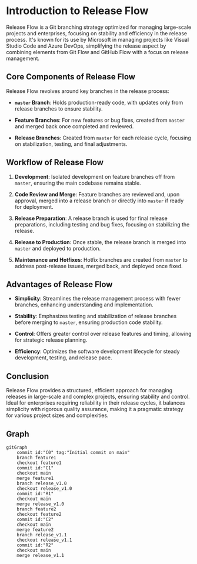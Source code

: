 # Introduction to Release Flow

Release Flow is a Git branching strategy optimized for managing large-scale projects and enterprises, focusing on stability and efficiency in the release process. It's known for its use by Microsoft in managing projects like Visual Studio Code and Azure DevOps, simplifying the release aspect by combining elements from Git Flow and GitHub Flow with a focus on release management.

## Core Components of Release Flow

Release Flow revolves around key branches in the release process:

- **`master` Branch**: Holds production-ready code, with updates only from release branches to ensure stability.

- **Feature Branches**: For new features or bug fixes, created from `master` and merged back once completed and reviewed.

- **Release Branches**: Created from `master` for each release cycle, focusing on stabilization, testing, and final adjustments.

## Workflow of Release Flow

1. **Development**: Isolated development on feature branches off from `master`, ensuring the main codebase remains stable.

2. **Code Review and Merge**: Feature branches are reviewed and, upon approval, merged into a release branch or directly into `master` if ready for deployment.

3. **Release Preparation**: A release branch is used for final release preparations, including testing and bug fixes, focusing on stabilizing the release.

4. **Release to Production**: Once stable, the release branch is merged into `master` and deployed to production.

5. **Maintenance and Hotfixes**: Hotfix branches are created from `master` to address post-release issues, merged back, and deployed once fixed.

## Advantages of Release Flow

- **Simplicity**: Streamlines the release management process with fewer branches, enhancing understanding and implementation.

- **Stability**: Emphasizes testing and stabilization of release branches before merging to `master`, ensuring production code stability.

- **Control**: Offers greater control over release features and timing, allowing for strategic release planning.

- **Efficiency**: Optimizes the software development lifecycle for steady development, testing, and release pace.

## Conclusion

Release Flow provides a structured, efficient approach for managing releases in large-scale and complex projects, ensuring stability and control. Ideal for enterprises requiring reliability in their release cycles, it balances simplicity with rigorous quality assurance, making it a pragmatic strategy for various project sizes and complexities.


## Graph

```mermaid
gitGraph
    commit id:"C0" tag:"Initial commit on main"
    branch feature1
    checkout feature1
    commit id:"C1"
    checkout main
    merge feature1
    branch release_v1.0
    checkout release_v1.0
    commit id:"R1"
    checkout main
    merge release_v1.0
    branch feature2
    checkout feature2
    commit id:"C2"
    checkout main
    merge feature2
    branch release_v1.1
    checkout release_v1.1
    commit id:"R2"
    checkout main
    merge release_v1.1
```